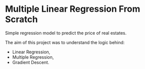 # Multiple Linear Regression From Scratch
Simple regression model to predict the price of real estates.

The aim of this project was to understand the logic behind:
* Linear Regression,
* Multiple Regression,
* Gradient Descent.
